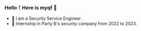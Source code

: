 ### Hello！Here is myqf 👋

- 🔭 I am a Security Service Engineer .
- 🥱 Internship in Party B's security company from 2022 to 2023.

